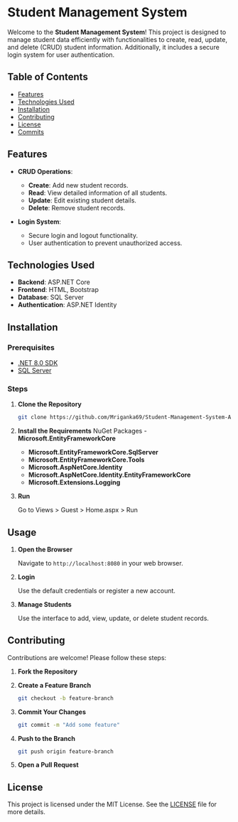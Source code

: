 # Student Management System

Welcome to the **Student Management System**! This project is designed to manage student data efficiently with functionalities to create, read, update, and delete (CRUD) student information. Additionally, it includes a secure login system for user authentication.

## Table of Contents

- [Features](#features)
- [Technologies Used](#technologies-used)
- [Installation](#installation)
- [Contributing](#contributing)
- [License](#license)
- [Commits](#commits)

## Features

- **CRUD Operations**: 
  - **Create**: Add new student records.
  - **Read**: View detailed information of all students.
  - **Update**: Edit existing student details.
  - **Delete**: Remove student records.

- **Login System**: 
  - Secure login and logout functionality.
  - User authentication to prevent unauthorized access.

## Technologies Used

- **Backend**: ASP.NET Core
- **Frontend**: HTML, Bootstrap
- **Database**: SQL Server
- **Authentication**: ASP.NET Identity

## Installation

### Prerequisites

- [.NET 8.0 SDK](https://dotnet.microsoft.com/en-us/download/dotnet/8.0)
- [SQL Server](https://www.microsoft.com/en-us/sql-server/sql-server-downloads)

### Steps

1. **Clone the Repository**

    ```bash
    git clone https://github.com/Mriganka69/Student-Management-System-ASP.NET-8-MVC-.git
    ```

2. **Install the Requirements**
    NuGet Packages
     -**Microsoft.EntityFrameworkCore**
     - **Microsoft.EntityFrameworkCore.SqlServer**
     - **Microsoft.EntityFrameworkCore.Tools**
     - **Microsoft.AspNetCore.Identity**
     - **Microsoft.AspNetCore.Identity.EntityFrameworkCore**
     - **Microsoft.Extensions.Logging**
  

3. **Run**

     Go to Views > Guest > Home.aspx > Run

## Usage

1. **Open the Browser**

   Navigate to `http://localhost:8080` in your web browser.

2. **Login**

   Use the default credentials or register a new account.

3. **Manage Students**

   Use the interface to add, view, update, or delete student records.

## Contributing

Contributions are welcome! Please follow these steps:

1. **Fork the Repository**

2. **Create a Feature Branch**

    ```bash
    git checkout -b feature-branch
    ```

3. **Commit Your Changes**

    ```bash
    git commit -m "Add some feature"
    ```

4. **Push to the Branch**

    ```bash
    git push origin feature-branch
    ```

5. **Open a Pull Request**

## License

This project is licensed under the MIT License. See the [LICENSE](LICENSE) file for more details.



